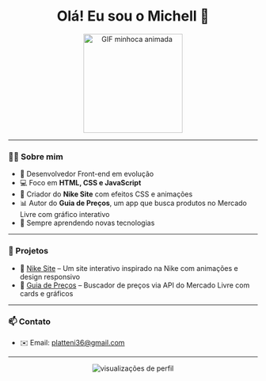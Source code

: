 <h1 align="center">Olá! Eu sou o Michell 👋</h1>

<p align="center">
  <img src="https://media.giphy.com/media/Ju7l5y9osyymQ/giphy.gif" width="200px" alt="GIF minhoca animada" />
</p>

---

### 👨‍💻 Sobre mim

- 🎯 Desenvolvedor Front-end em evolução
- 💻 Foco em **HTML, CSS e JavaScript**
- 👟 Criador do **Nike Site** com efeitos CSS e animações
- 📊 Autor do **Guia de Preços**, um app que busca produtos no Mercado Livre com gráfico interativo
- 🚀 Sempre aprendendo novas tecnologias

---

### 💼 Projetos

- 🔗 [Nike Site](https://github.com/Mplatteni38/nike-site) – Um site interativo inspirado na Nike com animações e design responsivo
- 🔗 [Guia de Preços](https://github.com/Mplatteni38/guia-de-precos) – Buscador de preços via API do Mercado Livre com cards e gráficos

---

### 📫 Contato

- ✉️ Email: platteni36@gmail.com

---

<p align="center">
  <img src="https://komarev.com/ghpvc/?username=Mplatteni38&style=flat-square" alt="visualizações de perfil" />
</p>
